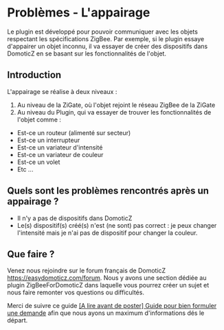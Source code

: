 # Problèmes - L'appairage

Le plugin est développé pour pouvoir communiquer avec les objets respectant les spécifications ZigBee. Par exemple, si le plugin essaye d'appairer un objet inconnu, il va essayer de créer des dispositifs dans DomoticZ en se basant sur les fonctionnalités de l'objet.

## Introduction

L'appairage se réalise à deux niveaux :

1. Au niveau de la ZiGate, où l'objet rejoint le réseau ZigBee de la ZiGate
2. Au niveau du Plugin, qui va essayer de trouver les fonctionnalités de l'objet comme :
  * Est-ce un routeur (alimenté sur secteur)
  * Est-ce un interrupteur
  * Est-ce un variateur d'intensité
  * Est-ce un variateur de couleur
  * Est-ce un volet
  * Etc ...

## Quels sont les problèmes rencontrés après un appairage ?

* Il n'y a pas de dispositifs dans DomoticZ
* Le(s) dispositif(s) créé(s) n'est (ne sont) pas correct : je peux changer l'intensité mais je n'ai pas de dispositif pour changer la couleur.


## Que faire ?  

Venez nous rejoindre sur le forum français de DomoticZ https://easydomoticz.com/forum. Nous y avons une section dédiée au plugin ZigBeeForDomoticZ dans laquelle vous pourrez créer un sujet et nous faire remonter vos questions ou difficultés.

Merci de suivre ce guide [[A lire avant de poster] Guide pour bien formuler une demande](https://easydomoticz.com/forum/viewtopic.php?f=28&t=10886) afin que nous ayons un maximum d'informations dés le départ.
